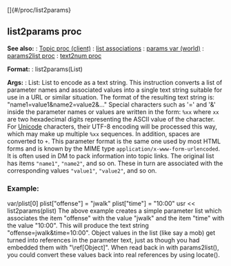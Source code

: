 []{#/proc/list2params}
## list2params proc
**See also:**
:   [Topic proc (client)](#/client/proc/Topic)
:   [list associations](#/list/associations)
:   [params var (world)](#/world/var/params)
:   [params2list proc](#/proc/params2list)
:   [text2num proc](#/proc/text2num)
<!-- -->
**Format:**
:   list2params(List)
<!-- -->
**Args:**
:   List: List to encode as a text string.
This instruction converts a list of parameter names and associated
values into a single text string suitable for use in a URL or similar
situation. The format of the resulting text string is:
\"name1=value1&name2=value2&\...\"
Special characters such as \'=\' and \'&\' inside the parameter names or
values are written in the form: `%xx` where `xx` are two hexadecimal
digits representing the ASCII value of the character. For
[Unicode](#/%7Bnotes%7D/Unicode) characters, their UTF-8 encoding will
be processed this way, which may make up multiple `%xx` sequences. In
addition, spaces are converted to `+`.
This parameter format is the same one used by most HTML forms and is
known by the MIME type `application/x-www-form-urlencoded`. It is often
used in DM to pack information into topic links.
The original list has items `"name1"`, `"name2"`, and so on. These in
turn are associated with the corresponding values `"value1"`,
`"value2"`, and so on.
### Example:
var/plist\[0\] plist\[\"offense\"\] = \"jwalk\" plist\[\"time\"\] =
\"10:00\" usr \<\< list2params(plist)
The above example creates a simple parameter list which associates the
item \"offense\" with the value \"jwalk\" and the item \"time\" with the
value \"10:00\". This will produce the text string
\"offense=jwalk&time=10:00\".
Object values in the list (like say a mob) get turned into references in
the parameter text, just as though you had embedded them with
\"\\ref\[Object\]\". When read back in with params2list(), you could
convert these values back into real references by using locate().